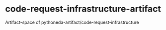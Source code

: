 # code-request-infrastructure-artifact
Artifact-space of pythoneda-artifact/code-request-infrastructure
